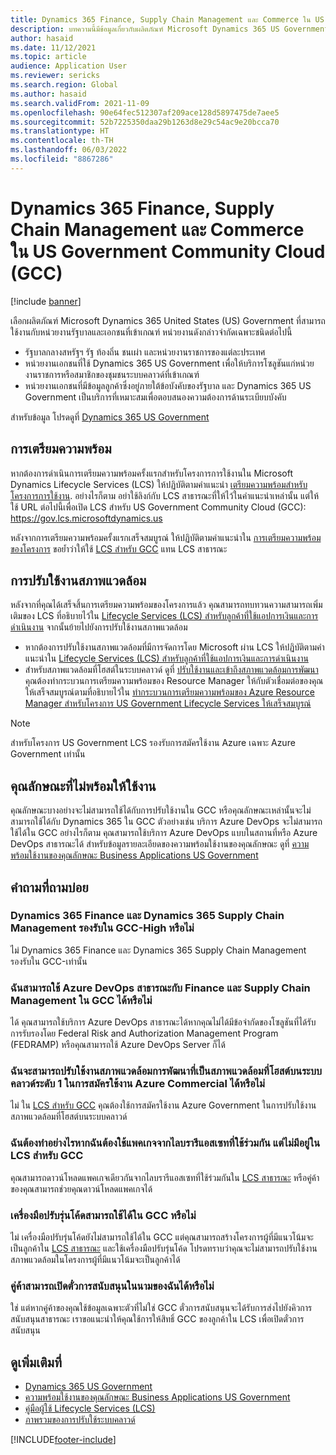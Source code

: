 ```yaml
---
title: Dynamics 365 Finance, Supply Chain Management และ Commerce ใน US Government Community Cloud (GCC)
description: บทความนี้มีข้อมูลเกี่ยวกับผลิตภัณฑ์ Microsoft Dynamics 365 US Government ซึ่งสามารถใช้งานเฉพาะกับหน่วยงานรัฐบาลและเอกชนที่เข้าเกณฑ์
author: hasaid
ms.date: 11/12/2021
ms.topic: article
audience: Application User
ms.reviewer: sericks
ms.search.region: Global
ms.author: hasaid
ms.search.validFrom: 2021-11-09
ms.openlocfilehash: 90e64fec512307af209ace128d5897475de7aee5
ms.sourcegitcommit: 52b7225350daa29b1263d8e29c54ac9e20bcca70
ms.translationtype: HT
ms.contentlocale: th-TH
ms.lasthandoff: 06/03/2022
ms.locfileid: "8867286"
---
```

# <a name="dynamics-365-finance-supply-chain-management-and-commerce-in-us-government-community-cloud-gcc"></a>Dynamics 365 Finance, Supply Chain Management และ Commerce ใน US Government Community Cloud (GCC)

[!include [banner](../includes/banner.md)]



เลือกผลิตภัณฑ์ Microsoft Dynamics 365 United States (US) Government ที่สามารถใช้งานกับหน่วยงานรัฐบาลและเอกชนที่เข้าเกณฑ์ หน่วยงานดังกล่าวจํากัดเฉพาะชนิดต่อไปนี้

- รัฐบาลกลางสหรัฐฯ รัฐ ท้องถิ่น ชนเผ่า และหน่วยงานราชการของแต่ละประเทศ
- หน่วยงานเอกชนที่ใช้ Dynamics 365 US Government เพื่อให้บริการโซลูชันแก่หน่วยงานราชการหรือสมาชิกของชุมชนระบบคลาวด์ที่เข้าเกณฑ์
- หน่วยงานเอกชนที่มีข้อมูลลูกค้าซึ่งอยู่ภายใต้ข้อบังคับของรัฐบาล และ Dynamics 365 US Government เป็นบริการที่เหมาะสมเพื่อตอบสนองความต้องการด้านระเบียบบังคับ

สำหรับข้อมูล โปรดดูที่ [Dynamics 365 US Government](/power-platform/admin/microsoft-dynamics-365-government)

## <a name="onboarding"></a>การเตรียมความพร้อม

หากต้องการดําเนินการเตรียมความพร้อมครั้งแรกสำหรับโครงการการใช้งานใน Microsoft Dynamics Lifecycle Services (LCS) ให้ปฏิบัติตามคําแนะนํา [เตรียมความพร้อมสำหรับโครงการการใช้งาน](../../../fin-ops-core/fin-ops/imp-lifecycle/onboard.md). อย่างไรก็ตาม อย่าใช้ลิงก์กับ LCS สาธารณะที่ให้ไว้ในคําแนะนําเหล่านั้น แต่ให้ใช้ URL ต่อไปนี้เพื่อเปิด LCS สำหรับ US Government Community Cloud (GCC): <https://gov.lcs.microsoftdynamics.us>

หลังจากการเตรียมความพร้อมครั้งแรกเสร็จสมบูรณ์ ให้ปฏิบัติตามคําแนะนำใน [การเตรียมความพร้อมของโครงการ](../lifecycle-services/project-onboarding.md) ขอย้ำว่าให้ใช้ [LCS สำหรับ GCC](https://gov.lcs.microsoftdynamics.us) แทน LCS สาธารณะ

## <a name="environment-deployment"></a>การปรับใช้งานสภาพแวดล้อม

หลังจากที่คุณได้เสร็จสิ้นการเตรียมความพร้อมของโครงการแล้ว คุณสามารถทบทวนความสามารถเพิ่มเติมของ LCS ที่อธิบายไว้ใน [Lifecycle Services (LCS) สำหรับลูกค้าที่ใช้แอปการเงินและการดำเนินงาน](../../../fin-ops-core/dev-itpro/lifecycle-services/lcs-works-lcs.md) จากนั้นย้ายไปยังการปรับใช้งานสภาพแวดล้อม

- หากต้องการปรับใช้งานสภาพแวดล้อมที่มีการจัดการโดย Microsoft ผ่าน LCS ให้ปฏิบัติตามคําแนะนําใน [Lifecycle Services (LCS) สำหรับลูกค้าที่ใช้แอปการเงินและการดำเนินงาน](../../../fin-ops-core/dev-itpro/lifecycle-services/lcs-works-lcs.md#new-deployment-experience)
- สำหรับสภาพแวดล้อมที่โฮสต์ในระบบคลาวด์ ดูที่ [ปรับใช้งานและเข้าถึงสภาพแวดล้อมการพัฒนา](../../../fin-ops-core/dev-itpro/dev-tools/access-instances.md) คุณต้องทำกระบวนการเตรียมความพร้อมของ Resource Manager ให้กับตัวเชื่อมต่อของคุณให้เสร็จสมบูรณ์ตามที่อธิบายไว้ใน [ทำกระบวนการเตรียมความพร้อมของ Azure Resource Manager สำหรับโครงการ US Government Lifecycle Services ให้เสร็จสมบูรณ์](arm-onbarding-us-goverment.md)

> [!NOTE]
> สำหรับโครงการ US Government LCS รองรับการสมัครใช้งาน Azure เฉพาะ Azure Government เท่านั้น

## <a name="features-that-arent-available"></a>คุณลักษณะที่ไม่พร้อมให้ใช้งาน

คุณลักษณะบางอย่างจะไม่สามารถใช้ได้กับการปรับใช้งานใน GCC หรือคุณลักษณะเหล่านั้นจะไม่สามารถใช้ได้กับ Dynamics 365 ใน GCC ตัวอย่างเช่น บริการ Azure DevOps จะไม่สามารถใช้ได้ใน GCC อย่างไรก็ตาม คุณสามารถใช้บริการ Azure DevOps แบบในสถานที่หรือ Azure DevOps สาธารณะได้ สำหรับข้อมูลรายละเอียดของความพร้อมใช้งานของคุณลักษณะ ดูที่ [ความพร้อมใช้งานของคุณลักษณะ Business Applications US Government](https://aka.ms/BAPFunctionalParity)

## <a name="frequently-asked-questions"></a>คำถามที่ถามบ่อย

### <a name="are-dynamics-365-finance-and-dynamics-365-supply-chain-management-supported-in-gcc-high"></a>Dynamics 365 Finance และ Dynamics 365 Supply Chain Management รองรับใน GCC-High หรือไม่

ไม่ Dynamics 365 Finance และ Dynamics 365 Supply Chain Management รองรับใน GCC-เท่านั้น

### <a name="can-i-use-public-azure-devops-with-finance-and-supply-chain-management-in-gcc"></a>ฉันสามารถใช้ Azure DevOps สาธารณะกับ Finance และ Supply Chain Management ใน GCC ได้หรือไม่

ได้ คุณสามารถใช้บริการ Azure DevOps สาธารณะได้หากคุณไม่ได้มีข้อจํากัดของโซลูชันที่ได้รับการรับรองโดย Federal Risk and Authorization Management Program (FEDRAMP) หรือคุณสามารถใช้ Azure DevOps Server ก็ได้

### <a name="can-i-deploy-a-cloud-hosted-environment-tier-1-development-environment-on-an-azure-commercial-subscription"></a>ฉันจะสามารถปรับใช้งานสภาพแวดล้อมการพัฒนาที่เป็นสภาพแวดล้อมที่โฮสต์บนระบบคลาวด์ระดับ 1 ในการสมัครใช้งาน Azure Commercial ได้หรือไม่

ไม่ ใน [LCS สำหรับ GCC](https://gov.lcs.microsoftdynamics.us) คุณต้องใช้การสมัครใช้งาน Azure Government ในการปรับใช้งานสภาพแวดล้อมที่โฮสต์บนระบบคลาวด์

### <a name="what-can-i-do-if-i-need-a-package-from-the-shared-asset-library-but-it-isnt-available-in-lcs-for-gcc"></a>ฉันต้องทำอย่างไรหากฉันต้องใช้แพคเกจจากไลบรารีแอสเซทที่ใช้ร่วมกัน แต่ไม่มีอยู่ใน LCS สำหรับ GCC

คุณสามารถดาวน์โหลดแพคเกจเดียวกันจากไลบรารีแอสเซทที่ใช้ร่วมกันใน [LCS สาธารณะ](https://lcs.dynamics.com) หรือคู่ค้าของคุณสามารถช่วยคุณดาวน์โหลดแพคเกจได้

### <a name="is-the-code-upgrade-tool-available-in-gcc"></a>เครื่องมือปรับรุ่นโค้ดสามารถใช้ได้ใน GCC หรือไม่

ไม่ เครื่องมือปรับรุ่นโค้ดยังไม่สามารถใช้ได้ใน GCC แต่คุณสามารถสร้างโครงการผู้ที่มีแนวโน้มจะเป็นลูกค้าใน [LCS สาธารณะ](https://lcs.dynamics.com) และใช้เครื่องมือปรับรุ่นโค้ด โปรดทราบว่าคุณจะไม่สามารถปรับใช้งานสภาพแวดล้อมในโครงการผู้ที่มีแนวโน้มจะเป็นลูกค้าได้

### <a name="can-my-partner-open-a-support-ticket-on-my-behalf"></a>คู่ค้าสามารถเปิดตั๋วการสนับสนุนในนามของฉันได้หรือไม่

ใช่ แต่หากคู่ค้าของคุณใช้ข้อมูลเฉพาะตัวที่ไม่ใช่ GCC ตั๋วการสนับสนุนจะได้รับการส่งไปยังคิวการสนับสนุนสาธารณะ เราขอแนะนำให้คุณใช้การให้สิทธิ์ GCC ของลูกค้าใน LCS เพื่อเปิดตั๋วการสนับสนุน

## <a name="see-also"></a>ดูเพิ่มเติมที่

- [Dynamics 365 US Government](/power-platform/admin/microsoft-dynamics-365-government)
- [ความพร้อมใช้งานของคุณลักษณะ Business Applications US Government](https://aka.ms/BAPFunctionalParity)
- [คู่มือผู้ใช้ Lifecycle Services (LCS)](../../../fin-ops-core/dev-itpro/lifecycle-services/lcs-user-guide.md)
- [ภาพรวมของการปรับใช้ระบบคลาวด์](../../../fin-ops-core/dev-itpro/deployment/cloud-deployment-overview.md)

[!INCLUDE[footer-include](../../../includes/footer-banner.md)]
